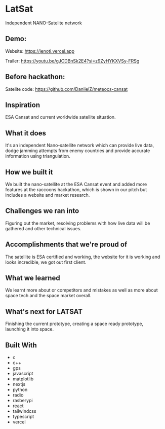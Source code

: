 # LatSat
Independent NANO-Satelite network

## Demo:
Website: https://jenoti.vercel.app

Trailer: https://youtu.be/gJCDBnSk2E4?si=z9ZyHYKXVSy-FRSg

## Before hackathon:
Satelite code: https://github.com/DaniielZ/meteocs-cansat

## Inspiration
ESA Cansat and current worldwide satellite situation.

## What it does
It's an independent Nano-satellite network which can provide live data, dodge jamming attempts from enemy countries and provide accurate information using triangulation.

## How we built it
We built the nano-satellite at the ESA Cansat event and added more features at the raccoons hackathon, which is shown in our pitch but includes a website and market research.

## Challenges we ran into
Figuring out the market, resolving problems with how live data will be gathered and other technical issues.

## Accomplishments that we're proud of
The satellite is ESA certified and working, the website for it is working and looks incredible, we got out first client.

## What we learned
We learnt more about or competitors and mistakes as well as more about space tech and the space market overall.

## What's next for LATSAT
Finishing the current prototype, creating a space ready prototype, launching it into space.

## Built With
- c
- c++
- gps
- javascript
- matplotlib
- nextjs
- python
- radio
- rasberypi
- react
- tailwindcss
- typescript
- vercel
